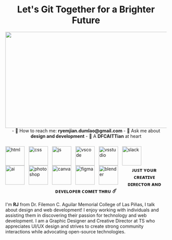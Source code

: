 <h1 align="center"> Let's Git Together for a Brighter Future </h1>
<img src="https://github.com/mynrjad/mynrjad/blob/main/GitHub%20Banner_Mynrjad.png" width="900" height="300" /> 

<div align="center"> - 🔵 How to reach me: <b>ryemjian.dumlao@gmail.com</b>  - 🔵 Ask me about <b>design and development</b> - 🔵 A <b>DFCAITTian</b> at heart </div>

###

<img align="left" alt="html" width="60" style="padding-right:10px;" src="https://cdn.jsdelivr.net/gh/devicons/devicon/icons/html5/html5-original.svg" />
<img align="left" alt="css" width="60" style="padding-right:10px;" src="https://cdn.jsdelivr.net/gh/devicons/devicon/icons/css3/css3-original.svg" />
<img align="left" alt="js" width="60" style="padding-right:10px;" src="https://cdn.jsdelivr.net/gh/devicons/devicon/icons/javascript/javascript-original.svg" />
<img align="left" alt="vscode" width="60" style="padding-right:10px;" src="https://cdn.jsdelivr.net/gh/devicons/devicon/icons/vscode/vscode-original.svg" />
<img align="left" alt="vsstudio" width="60" style="padding-right:10px;" src="https://cdn.jsdelivr.net/gh/devicons/devicon/icons/visualstudio/visualstudio-plain.svg" /> 
<img align="left" alt="slack" width="60" style="padding-right:10px;" src="https://cdn.jsdelivr.net/gh/devicons/devicon/icons/slack/slack-original.svg" />
<img align="left" alt="ai" width="60" style="padding-right:10px;" src="https://cdn.jsdelivr.net/gh/devicons/devicon/icons/illustrator/illustrator-plain.svg" />
<img align="left" alt="photoshop" width="60" style="padding-right:10px;" src="https://cdn.jsdelivr.net/gh/devicons/devicon/icons/photoshop/photoshop-plain.svg" />
<img align="left" alt="canva" width="60" style="padding-right:10px;" src="https://cdn.jsdelivr.net/gh/devicons/devicon/icons/canva/canva-original.svg" />
<img align="left" alt="figma" width="60" style="padding-right:10px;" src="https://cdn.jsdelivr.net/gh/devicons/devicon/icons/figma/figma-original.svg" />
<img align="left" alt="blender" width="60" style="padding-right:10px;" src="https://cdn.jsdelivr.net/gh/devicons/devicon/icons/blender/blender-original.svg" /> 
<br><br>

## 

<h3 align="center"> ᴊᴜꜱᴛ ʏᴏᴜʀ ᴄʀᴇᴀᴛɪᴠᴇ ᴅɪʀᴇᴄᴛᴏʀ ᴀɴᴅ ᴅᴇᴠᴇʟᴏᴘᴇʀ ᴄᴏᴍᴇᴛ ᴛʜʀᴜ ☄️ </h3>


I'm <b>RJ</b> from Dr. Filemon C. Aguilar Memorial College of Las Piñas, I talk about design and web development! I enjoy working with individuals and assisting them in discovering their passion for technology and web development. I am a Graphic Designer and Creative Director at TS who appreciates UI/UX design and strives to create strong community interactions while advocating open-source technologies.


